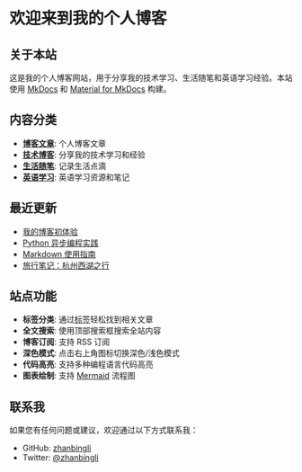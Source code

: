 # 欢迎来到我的个人博客

## 关于本站

这是我的个人博客网站，用于分享我的技术学习、生活随笔和英语学习经验。本站使用 [MkDocs](https://www.mkdocs.org/) 和 [Material for MkDocs](https://squidfunk.github.io/mkdocs-material/) 构建。

## 内容分类

- **[博客文章](blog/index.md)**: 个人博客文章
- **[技术博客](tech/index.md)**: 分享我的技术学习和经验
- **[生活随笔](life/index.md)**: 记录生活点滴
- **[英语学习](english/index.md)**: 英语学习资源和笔记

## 最近更新

- [我的博客初体验](blog/posts/first-post.md)
- [Python 异步编程实践](tech/python-异步编程实践.md)
- [Markdown 使用指南](tech/markdown-guide.md)
- [旅行笔记：杭州西湖之行](life/travel-notes.md)

## 站点功能

- **标签分类**: 通过[标签](tags.md)轻松找到相关文章
- **全文搜索**: 使用顶部搜索框搜索全站内容
- **博客订阅**: 支持 RSS 订阅
- **深色模式**: 点击右上角图标切换深色/浅色模式
- **代码高亮**: 支持多种编程语言代码高亮
- **图表绘制**: 支持 [Mermaid](https://mermaid.js.org/) 流程图

## 联系我

如果您有任何问题或建议，欢迎通过以下方式联系我：

- GitHub: [zhanbingli](https://github.com/zhanbingli)
- Twitter: [@zhanbingli](https://twitter.com/zhanbingli)
